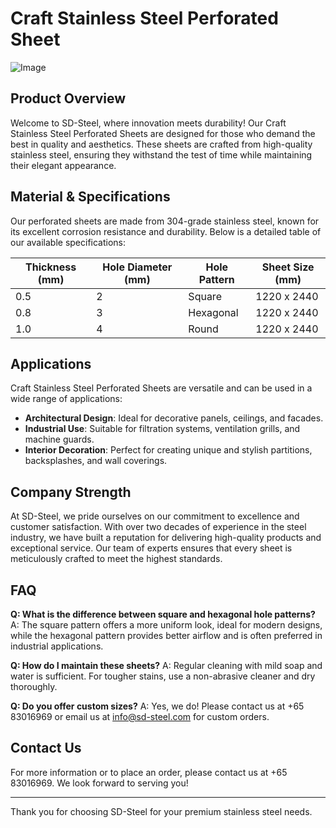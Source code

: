 # Craft Stainless Steel Perforated Sheet

![Image](https://github.com/user-attachments/assets/2567258e-e124-4816-932d-1809bd27ef0b)

## Product Overview

Welcome to SD-Steel, where innovation meets durability! Our Craft Stainless Steel Perforated Sheets are designed for those who demand the best in quality and aesthetics. These sheets are crafted from high-quality stainless steel, ensuring they withstand the test of time while maintaining their elegant appearance.

## Material & Specifications

Our perforated sheets are made from 304-grade stainless steel, known for its excellent corrosion resistance and durability. Below is a detailed table of our available specifications:

| Thickness (mm) | Hole Diameter (mm) | Hole Pattern | Sheet Size (mm) |
|----------------|--------------------|--------------|-----------------|
| 0.5            | 2                  | Square       | 1220 x 2440     |
| 0.8            | 3                  | Hexagonal    | 1220 x 2440     |
| 1.0            | 4                  | Round        | 1220 x 2440     |

## Applications

Craft Stainless Steel Perforated Sheets are versatile and can be used in a wide range of applications:
- **Architectural Design**: Ideal for decorative panels, ceilings, and facades.
- **Industrial Use**: Suitable for filtration systems, ventilation grills, and machine guards.
- **Interior Decoration**: Perfect for creating unique and stylish partitions, backsplashes, and wall coverings.

## Company Strength

At SD-Steel, we pride ourselves on our commitment to excellence and customer satisfaction. With over two decades of experience in the steel industry, we have built a reputation for delivering high-quality products and exceptional service. Our team of experts ensures that every sheet is meticulously crafted to meet the highest standards.

## FAQ

**Q: What is the difference between square and hexagonal hole patterns?**
A: The square pattern offers a more uniform look, ideal for modern designs, while the hexagonal pattern provides better airflow and is often preferred in industrial applications.

**Q: How do I maintain these sheets?**
A: Regular cleaning with mild soap and water is sufficient. For tougher stains, use a non-abrasive cleaner and dry thoroughly.

**Q: Do you offer custom sizes?**
A: Yes, we do! Please contact us at +65 83016969 or email us at info@sd-steel.com for custom orders.

## Contact Us

For more information or to place an order, please contact us at +65 83016969. We look forward to serving you!

---

Thank you for choosing SD-Steel for your premium stainless steel needs.